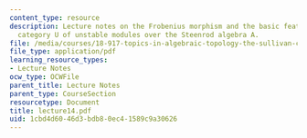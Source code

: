 ```yaml
---
content_type: resource
description: Lecture notes on the Frobenius morphism and the basic features of the
  category U of unstable modules over the Steenrod algebra A.
file: /media/courses/18-917-topics-in-algebraic-topology-the-sullivan-conjecture-fall-2007/1cbd4d6046d3bdb80ec41589c9a30626_lecture14.pdf
file_type: application/pdf
learning_resource_types:
- Lecture Notes
ocw_type: OCWFile
parent_title: Lecture Notes
parent_type: CourseSection
resourcetype: Document
title: lecture14.pdf
uid: 1cbd4d60-46d3-bdb8-0ec4-1589c9a30626
---
```

